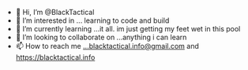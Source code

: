 - 👋 Hi, I’m @BlackTactical
- 👀 I’m interested in ... learning to code and build
- 🌱 I’m currently learning ...it all. im just getting my feet wet in this pool 
- 💞️ I’m looking to collaborate on ...anything i can learn
- 📫 How to reach me ...blacktactical.info@gmail.com and https://blacktactical.info

<!---
BlackTactical/BlackTactical is a ✨ special ✨ repository because its `README.md` (this file) appears on your GitHub profile.
You can click the Preview link to take a look at your changes.
--->
